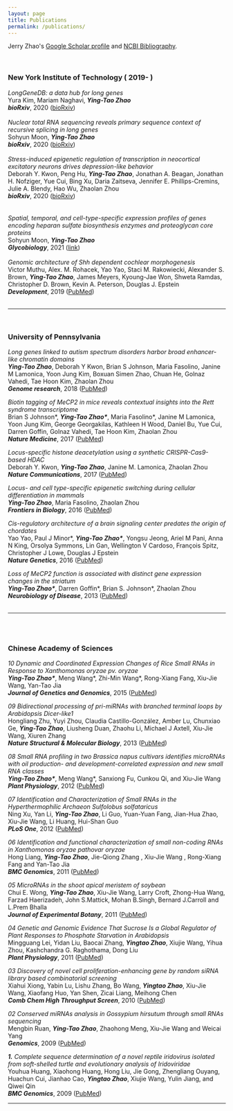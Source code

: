 ```yaml
---
layout: page
title: Publications
permalink: /publications/
---
```


Jerry Zhao's [Google Scholar profile](https://scholar.google.com/citations?hl=en&user=Sq8wrbQAAAAJ&view_op=list_works&sortby=pubdate) and [NCBI Bibliography](https://www.ncbi.nlm.nih.gov/myncbi/1v35dpemirpQW/bibliography/public/).

 <br>

### New York Institute of Technology ( 2019- )
_LongGeneDB: a data hub for long genes_<br>
Yura Kim, Mariam Naghavi, ***Ying-Tao Zhao***<br>
***bioRxiv***, 2020 ([bioRxiv](https://doi.org/10.1101/2020.09.08.281220)) <br>
<br>
_Nuclear total RNA sequencing reveals primary sequence context of recursive splicing in long genes_<br>
Sohyun Moon, ***Ying-Tao Zhao***<br>
***bioRxiv***, 2020 ([bioRxiv](https://doi.org/10.1101/2020.09.10.291914)) <br>
<br>
_Stress-induced epigenetic regulation of transcription in neocortical excitatory neurons drives depression-like behavior_<br>
Deborah Y. Kwon, Peng Hu, ***Ying-Tao Zhao***, Jonathan A. Beagan, Jonathan H. Nofziger, Yue Cui, Bing Xu, Daria Zaitseva, Jennifer E. Phillips-Cremins, Julie A. Blendy, Hao Wu, Zhaolan Zhou <br>
***bioRxiv***, 2020 ([bioRxiv](https://doi.org/10.1101/2020.07.06.190280)) <br>
<br>
<br>
_Spatial, temporal, and cell-type-specific expression profiles of genes encoding heparan sulfate biosynthesis enzymes and proteoglycan core proteins_<br>
Sohyun Moon, ***Ying-Tao Zhao***<br>
***Glycobiology***, 2021 ([link](https://doi.org/10.1093/glycob/cwab054)) <br>
<br>
_Genomic architecture of Shh dependent cochlear morphogenesis_<br>
Victor Muthu, Alex. M. Rohacek, Yao Yao, Staci M. Rakowiecki, Alexander S. Brown, ***Ying-Tao Zhao***, James Meyers, Kyoung-Jae Won, Shweta Ramdas, Christopher D. Brown, Kevin A. Peterson, Douglas J. Epstein<br>
***Development***, 2019 ([PubMed](https://www.ncbi.nlm.nih.gov/pubmed/?term=31488567)) <br>
 <br>
<hr> 
 <br>
 
### University of Pennsylvania 
_Long genes linked to autism spectrum disorders harbor broad enhancer-like chromatin domains_<br>
***Ying-Tao Zhao***, Deborah Y Kwon, Brian S Johnson, Maria Fasolino, Janine M Lamonica, Yoon Jung Kim, Boxuan Simen Zhao, Chuan He, Golnaz Vahedi, Tae Hoon Kim, Zhaolan Zhou<br>
***Genome research***, 2018 ([PubMed](https://www.ncbi.nlm.nih.gov/pubmed/29848492)) <br>

_Biotin tagging of MeCP2 in mice reveals contextual insights into the Rett syndrome transcriptome_<br>
Brian S Johnson\*, ***Ying-Tao Zhao\****, Maria Fasolino\*, Janine M Lamonica, Yoon Jung Kim, George Georgakilas, Kathleen H Wood, Daniel Bu, Yue Cui, Darren Goffin, Golnaz Vahedi, Tae Hoon Kim, Zhaolan Zhou<br>
***Nature Medicine***, 2017 ([PubMed](https://www.ncbi.nlm.nih.gov/pubmed/28920956))

_Locus-specific histone deacetylation using a synthetic CRISPR-Cas9-based HDAC_<br>
Deborah Y. Kwon, ***Ying-Tao Zhao***, Janine M. Lamonica,  Zhaolan Zhou<br>
***Nature Communications***, 2017 ([PubMed](https://www.ncbi.nlm.nih.gov/pubmed/28497787)) <br>

_Locus- and cell type-specific epigenetic switching during cellular differentiation in mammals_<br>
***Ying-Tao Zhao***, Maria Fasolino,  Zhaolan Zhou<br>
***Frontiers in Biology***, 2016 ([PubMed](https://www.ncbi.nlm.nih.gov/pubmed/28261266))

_Cis-regulatory architecture of a brain signaling center predates the origin of chordates_<br>
Yao Yao, Paul J Minor\*, ***Ying-Tao Zhao\****, Yongsu Jeong, Ariel M Pani, Anna N King, Orsolya Symmons, Lin Gan, Wellington V Cardoso, François Spitz, Christopher J Lowe, Douglas J Epstein<br>
***Nature Genetics***, 2016 ([PubMed](https://www.ncbi.nlm.nih.gov/pubmed/27064252))  <br>

_Loss of MeCP2 function is associated with distinct gene expression changes in the striatum_<br>
***Ying-Tao Zhao\****, Darren Goffin\*, Brian S. Johnson\*, Zhaolan Zhou<br> 
***Neurobiology of Disease***, 2013 ([PubMed](https://www.ncbi.nlm.nih.gov/pubmed/23948639))<br>
 <br>
<hr> 
 <br>
 <br>
 
### Chinese Academy of Sciences
_10 Dynamic and Coordinated Expression Changes of Rice Small RNAs in Response to Xanthomonas oryzae pv. oryzae_<br>
***Ying-Tao Zhao\****, Meng Wang\*, Zhi-Min Wang\*, Rong-Xiang Fang, Xiu-Jie Wang, Yan-Tao Jia<br> 
***Journal of Genetics and Genomics***, 2015 ([PubMed](https://www.ncbi.nlm.nih.gov/pubmed/26674380)) <br>

_09 Bidirectional processing of pri-miRNAs with branched terminal loops by Arabidopsis Dicer-like1_<br>
Hongliang Zhu, Yuyi Zhou, Claudia Castillo-González, Amber Lu, Chunxiao Ge, ***Ying-Tao Zhao***, Liusheng Duan, Zhaohu Li, Michael J Axtell, Xiu-Jie Wang, Xiuren Zhang<br>
***Nature Structural & Molecular Biology***, 2013 ([PubMed](https://www.ncbi.nlm.nih.gov/pubmed/23934148)) <br>

_08 Small RNA profiling in two Brassica napus cultivars identifies microRNAs with oil production- and development-correlated expression and new small RNA classes_<br>
***Ying-Tao Zhao\****, Meng Wang\*, Sanxiong Fu, Cunkou Qi, and Xiu-Jie Wang<br>
***Plant Physiology***, 2012 ([PubMed](https://www.ncbi.nlm.nih.gov/pubmed/22138974))

_07 Identification and Characterization of Small RNAs in the Hyperthermophilic Archaeon Sulfolobus solfataricus_<br>
Ning Xu, Yan Li, ***Ying-Tao Zhao***, Li Guo, Yuan-Yuan Fang, Jian-Hua Zhao, Xiu-Jie Wang, Li Huang, Hui-Shan Guo<br>
***PLoS One***, 2012 ([PubMed](https://www.ncbi.nlm.nih.gov/pubmed/?term=22514725))

_06 Identification and functional characterization of small non-coding RNAs in Xanthomonas oryzae pathovar oryzae_<br>
Hong Liang, ***Ying-Tao Zhao***, Jie-Qiong Zhang , Xiu-Jie Wang , Rong-Xiang Fang and Yan-Tao Jia<br>
***BMC Genomics***, 2011 ([PubMed](https://www.ncbi.nlm.nih.gov/pubmed/?term=21276262))

_05 MicroRNAs in the shoot apical meristem of soybean_<br>
Chui E. Wong, ***Ying-Tao Zhao***, Xiu-Jie Wang, Larry Croft, Zhong-Hua Wang, Farzad Haerizadeh, John S.Mattick, Mohan B.Singh, Bernard J.Carroll and L.Prem Bhalla<br>
***Journal of Experimental Botany***, 2011 ([PubMed](https://www.ncbi.nlm.nih.gov/pubmed/21504877))

_04 Genetic and Genomic Evidence That Sucrose Is a Global Regulator of Plant Responses to Phosphate Starvation in Arabidopsis_<br>
Mingguang Lei, Yidan Liu, Baocai Zhang, ***Yingtao Zhao***, Xiujie Wang, Yihua Zhou, Kashchandra G. Raghothama, Dong Liu<br> 
***Plant Physiology***, 2011 ([PubMed](https://www.ncbi.nlm.nih.gov/pubmed/21346170))

_03 Discovery of novel cell proliferation-enhancing gene by random siRNA library based combinatorial screening_<br>
Xiahui Xiong, Yabin Lu, Lishu Zhang, Bo Wang, ***Yingtao Zhao***, Xiu-Jie Wang, Xiaofang Huo, Yan Shen, Zicai Liang, Meihong Chen<br>
***Comb Chem High Throughput Screen***, 2010 ([PubMed](https://www.ncbi.nlm.nih.gov/pubmed/20712584))

_02 Conserved miRNAs analysis in Gossypium hirsutum through small RNAs sequencing_<br>
Mengbin Ruan, ***Ying-Tao Zhao***, Zhaohong Meng, Xiu-Jie Wang and Weicai Yang<br>
***Genomics***, 2009 ([PubMed](https://www.ncbi.nlm.nih.gov/pubmed/19628031))

***1.*** _Complete sequence determination of a novel reptile iridovirus isolated from soft-shelled turtle and evolutionary analysis of Iridoviridae_<br>
Youhua Huang, Xiaohong Huang, Hong Liu, Jie Gong, Zhengliang Ouyang, Huachun Cui, Jianhao Cao, ***Yingtao Zhao***, Xiujie Wang, Yulin Jiang, and Qiwei Qin<br>
***BMC Genomics***, 2009 ([PubMed](https://www.ncbi.nlm.nih.gov/pubmed/19439104))
 <br>
<hr> 
 <br>
